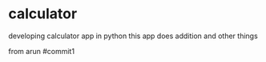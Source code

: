 # calculator
developing calculator app in python
this app does addition and other things

from arun #commit1